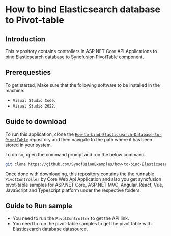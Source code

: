# How to bind Elasticsearch database to Pivot-table

## Introduction

This repository contains controllers in ASP.NET Core API Applications to bind Elasticsearch database to Syncfusion PivotTable component.

## Prerequesties

To get started, Make sure that the following software to be installed in the machine.

* `Visual Studio Code`.
* `Visual Studio 2022`.

## Guide to download

To run this application, clone the [`How-to-bind-Elasticsearch-Database-to-PivotTable`](https://github.com/SyncfusionExamples/how-to-bind-Elasticsearch-database-to-pivot-table) repository and then navigate to the path where it has been stored in your system.

To do so, open the command prompt and run the below command.

```sh
git clone https://github.com/SyncfusionExamples/how-to-bind-Elasticsearch-database-to-pivot-table.git
```

Once done with downloading, this repository contains the the runnable `PivotController` by Core Web Api Application and also you get syncfusion pivot-table samples for ASP.NET Core, ASP.NET MVC, Angular, React, Vue, JavaScript and Typescript platform under the respective folders. 

## Guide to Run sample

* You need to run the `PivotController` to get the API link.
* You need to run the pivot-table samples to get the pivot table with Elasticsearch database datasource.